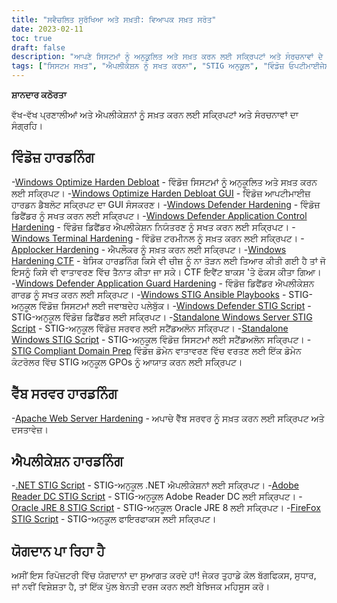```yaml
---
title: "ਸਵੈਚਲਿਤ ਸੁਰੱਖਿਆ ਅਤੇ ਸਖ਼ਤੀ: ਵਿਆਪਕ ਸਖ਼ਤ ਸਰੋਤ"
date: 2023-02-11
toc: true
draft: false
description: "ਆਪਣੇ ਸਿਸਟਮਾਂ ਨੂੰ ਅਨੁਕੂਲਿਤ ਅਤੇ ਸਖ਼ਤ ਕਰਨ ਲਈ ਸਕ੍ਰਿਪਟਾਂ ਅਤੇ ਸੰਰਚਨਾਵਾਂ ਦੇ ਸੰਗ੍ਰਹਿ ਦੀ ਖੋਜ ਕਰੋ, ਉਹਨਾਂ ਨੂੰ STIG ਅਨੁਕੂਲ ਅਤੇ ਹੈਕਿੰਗ ਰੋਧਕ ਬਣਾਉਂਦੇ ਹੋਏ।"
tags: ["ਸਿਸਟਮ ਸਖ਼ਤ", "ਐਪਲੀਕੇਸ਼ਨ ਨੂੰ ਸਖਤ ਕਰਨਾ", "STIG ਅਨੁਕੂਲ", "ਵਿੰਡੋਜ਼ ਓਪਟੀਮਾਈਜੇਸ਼ਨ", "ਵਿੰਡੋਜ਼ ਡਿਫੈਂਡਰ ਸਖਤ", "ਅਪਾਚੇ ਵੈੱਬ ਸਰਵਰ ਸਖ਼ਤ ਕਰਨਾ", ".NET STIG ਸਕ੍ਰਿਪਟ", "Adobe Reader DC STIG ਸਕ੍ਰਿਪਟ", "ਫਾਇਰਫਾਕਸ STIG ਸਕ੍ਰਿਪਟ", "ਸਿਮਓਨਨ ਸੁਰੱਖਿਆ", "ਸਾਈਬਰ ਸੁਰੱਖਿਆ", "ਆਟੋਮੇਸ਼ਨ", "ਨੈੱਟਵਰਕ ਸੁਰੱਖਿਆ", "ਆਈਟੀ ਸੁਰੱਖਿਆ", "ਸਿਸਟਮ ਸੁਰੱਖਿਆ", "ਕੰਪਿਊਟਰ ਸੁਰੱਖਿਆ", "ਸੁਰੱਖਿਆ ਸਖ਼ਤੀ", "ਸੁਰੱਖਿਆ ਆਟੋਮੇਸ਼ਨ", "ਵਿੰਡੋਜ਼ ਨੂੰ ਸਖਤ ਕਰਨਾ", "ਵੈੱਬ ਸਰਵਰ ਸਖ਼ਤ"]
---
```


**ਸ਼ਾਨਦਾਰ ਕਠੋਰਤਾ**

ਵੱਖ-ਵੱਖ ਪ੍ਰਣਾਲੀਆਂ ਅਤੇ ਐਪਲੀਕੇਸ਼ਨਾਂ ਨੂੰ ਸਖ਼ਤ ਕਰਨ ਲਈ ਸਕ੍ਰਿਪਟਾਂ ਅਤੇ ਸੰਰਚਨਾਵਾਂ ਦਾ ਸੰਗ੍ਰਹਿ।

## ਵਿੰਡੋਜ਼ ਹਾਰਡਨਿੰਗ

-[Windows Optimize Harden Debloat](https://github.com/simeononsecurity/Windows-Optimize-Harden-Debloat) - ਵਿੰਡੋਜ਼ ਸਿਸਟਮਾਂ ਨੂੰ ਅਨੁਕੂਲਿਤ ਅਤੇ ਸਖ਼ਤ ਕਰਨ ਲਈ ਸਕ੍ਰਿਪਟ।
-[Windows Optimize Harden Debloat GUI](https://github.com/simeononsecurity/Windows-Optimize-Harden-Debloat-GUI) - ਵਿੰਡੋਜ਼ ਆਪਟੀਮਾਈਜ਼ ਹਾਰਡਨ ਡੈਬਲੋਟ ਸਕ੍ਰਿਪਟ ਦਾ GUI ਸੰਸਕਰਣ।
-[Windows Defender Hardening](https://github.com/simeononsecurity/Windows-Defender-Hardening) - ਵਿੰਡੋਜ਼ ਡਿਫੈਂਡਰ ਨੂੰ ਸਖਤ ਕਰਨ ਲਈ ਸਕ੍ਰਿਪਟ।
-[Windows Defender Application Control Hardening](https://github.com/simeononsecurity/Windows-Defender-Application-Control-Hardening) - ਵਿੰਡੋਜ਼ ਡਿਫੈਂਡਰ ਐਪਲੀਕੇਸ਼ਨ ਨਿਯੰਤਰਣ ਨੂੰ ਸਖਤ ਕਰਨ ਲਈ ਸਕ੍ਰਿਪਟ।
-[Windows Terminal Hardening](https://github.com/simeononsecurity/Windows-Terminal-Hardening) - ਵਿੰਡੋਜ਼ ਟਰਮੀਨਲ ਨੂੰ ਸਖ਼ਤ ਕਰਨ ਲਈ ਸਕ੍ਰਿਪਟ।
-[Applocker Hardening](https://github.com/simeononsecurity/Applocker-Hardening) - ਐਪਲੌਕਰ ਨੂੰ ਸਖ਼ਤ ਕਰਨ ਲਈ ਸਕ੍ਰਿਪਟ।
-[Windows Hardening CTF](https://github.com/simeononsecurity/Windows-Hardening-CTF) - ਬੇਸਿਕ ਹਾਰਡਨਿੰਗ ਕਿਸੇ ਵੀ ਚੀਜ਼ ਨੂੰ ਨਾ ਤੋੜਨ ਲਈ ਤਿਆਰ ਕੀਤੀ ਗਈ ਹੈ ਤਾਂ ਜੋ ਇਸਨੂੰ ਕਿਸੇ ਵੀ ਵਾਤਾਵਰਣ ਵਿੱਚ ਤੈਨਾਤ ਕੀਤਾ ਜਾ ਸਕੇ। CTF ਇਵੈਂਟ ਬਾਕਸ 'ਤੇ ਫੋਕਸ ਕੀਤਾ ਗਿਆ।
-[Windows Defender Application Guard Hardening](https://github.com/simeononsecurity/Windows-Defender-Application-Guard-Hardening) - ਵਿੰਡੋਜ਼ ਡਿਫੈਂਡਰ ਐਪਲੀਕੇਸ਼ਨ ਗਾਰਡ ਨੂੰ ਸਖਤ ਕਰਨ ਲਈ ਸਕ੍ਰਿਪਟ।
-[Windows STIG Ansible Playbooks](https://github.com/simeononsecurity/Windows_STIG_Ansible) - STIG-ਅਨੁਕੂਲ ਵਿੰਡੋਜ਼ ਸਿਸਟਮਾਂ ਲਈ ਜਵਾਬਦੇਹ ਪਲੇਬੁੱਕ।
-[Windows Defender STIG Script](https://github.com/simeononsecurity/Windows-Defender-STIG-Script) - STIG-ਅਨੁਕੂਲ ਵਿੰਡੋਜ਼ ਡਿਫੈਂਡਰ ਲਈ ਸਕ੍ਰਿਪਟ।
-[Standalone Windows Server STIG Script](https://github.com/simeononsecurity/Standalone-Windows-Server-STIG-Script) - STIG-ਅਨੁਕੂਲ ਵਿੰਡੋਜ਼ ਸਰਵਰ ਲਈ ਸਟੈਂਡਅਲੋਨ ਸਕ੍ਰਿਪਟ।
-[Standalone Windows STIG Script](https://github.com/simeononsecurity/Standalone-Windows-STIG-Script) - STIG-ਅਨੁਕੂਲ ਵਿੰਡੋਜ਼ ਸਿਸਟਮਾਂ ਲਈ ਸਟੈਂਡਅਲੋਨ ਸਕ੍ਰਿਪਟ।
-[STIG Compliant Domain Prep](https://github.com/simeononsecurity/STIG-Compliant-Domain-Prep) ਵਿੰਡੋਜ਼ ਡੋਮੇਨ ਵਾਤਾਵਰਣ ਵਿੱਚ ਵਰਤਣ ਲਈ ਇੱਕ ਡੋਮੇਨ ਕੰਟਰੋਲਰ ਵਿੱਚ STIG ਅਨੁਕੂਲ GPOs ਨੂੰ ਆਯਾਤ ਕਰਨ ਲਈ ਸਕ੍ਰਿਪਟ।

## ਵੈੱਬ ਸਰਵਰ ਹਾਰਡਨਿੰਗ
-[Apache Web Server Hardening](https://github.com/simeononsecurity/Apache-Web-Server-Hardening) - ਅਪਾਚੇ ਵੈੱਬ ਸਰਵਰ ਨੂੰ ਸਖ਼ਤ ਕਰਨ ਲਈ ਸਕ੍ਰਿਪਟ ਅਤੇ ਦਸਤਾਵੇਜ਼।

## ਐਪਲੀਕੇਸ਼ਨ ਹਾਰਡਨਿੰਗ
-[.NET STIG Script](https://github.com/simeononsecurity/.NET-STIG-Script) - STIG-ਅਨੁਕੂਲ .NET ਐਪਲੀਕੇਸ਼ਨਾਂ ਲਈ ਸਕ੍ਰਿਪਟ।
-[Adobe Reader DC STIG Script](https://github.com/simeononsecurity/Adobe-Reader-DC-STIG-Script) - STIG-ਅਨੁਕੂਲ Adobe Reader DC ਲਈ ਸਕ੍ਰਿਪਟ।
-[Oracle JRE 8 STIG Script](https://github.com/simeononsecurity/Oracle-JRE-8-STIG-Script) - STIG-ਅਨੁਕੂਲ Oracle JRE 8 ਲਈ ਸਕ੍ਰਿਪਟ।
-[FireFox STIG Script](https://github.com/simeononsecurity/FireFox-STIG-Script) - STIG-ਅਨੁਕੂਲ ਫਾਇਰਫਾਕਸ ਲਈ ਸਕ੍ਰਿਪਟ।

## ਯੋਗਦਾਨ ਪਾ ਰਿਹਾ ਹੈ

ਅਸੀਂ ਇਸ ਰਿਪੋਜ਼ਟਰੀ ਵਿੱਚ ਯੋਗਦਾਨਾਂ ਦਾ ਸੁਆਗਤ ਕਰਦੇ ਹਾਂ! ਜੇਕਰ ਤੁਹਾਡੇ ਕੋਲ ਬੱਗਫਿਕਸ, ਸੁਧਾਰ, ਜਾਂ ਨਵੀਂ ਵਿਸ਼ੇਸ਼ਤਾ ਹੈ, ਤਾਂ ਇੱਕ ਪੁੱਲ ਬੇਨਤੀ ਦਰਜ ਕਰਨ ਲਈ ਬੇਝਿਜਕ ਮਹਿਸੂਸ ਕਰੋ।
